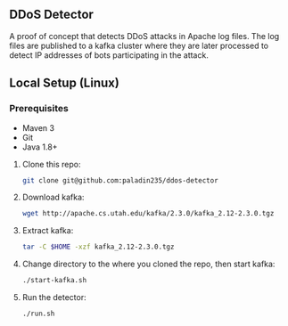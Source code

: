 ## DDoS Detector
A proof of concept that detects DDoS attacks in Apache log files. The log files are published to a kafka cluster
where they are later processed to detect IP addresses of bots participating in the attack.


## Local Setup (Linux)
### Prerequisites
- Maven 3
- Git 
- Java 1.8+

1. Clone this repo:
    ```bash
    git clone git@github.com:paladin235/ddos-detector
    ```
1. Download kafka: 
    ```bash
    wget http://apache.cs.utah.edu/kafka/2.3.0/kafka_2.12-2.3.0.tgz
    ```
2. Extract kafka:
    ```bash
    tar -C $HOME -xzf kafka_2.12-2.3.0.tgz
    ```
3. Change directory to the where you cloned the repo, then start kafka:
    ```bash
    ./start-kafka.sh
    ```
4. Run the detector:
    ```bash
    ./run.sh
    ```

